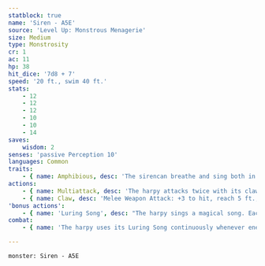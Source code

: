 ```yaml
---
statblock: true
name: 'Siren - A5E'
source: 'Level Up: Monstrous Menagerie'
size: Medium
type: Monstrosity
cr: 1
ac: 11
hp: 38
hit_dice: '7d8 + 7'
speed: '20 ft., swim 40 ft.'
stats:
    - 12
    - 12
    - 12
    - 10
    - 10
    - 14
saves:
    wisdom: 2
senses: 'passive Perception 10'
languages: Common
traits:
    - { name: Amphibious, desc: 'The sirencan breathe and sing both in air and underwater.' }
actions:
    - { name: Multiattack, desc: 'The harpy attacks twice with its claw.' }
    - { name: Claw, desc: 'Melee Weapon Attack: +3 to hit, reach 5 ft., one target. Hit: 4 (1d6 + 1) slashing damage.' }
'bonus actions':
    - { name: 'Luring Song', desc: "The harpy sings a magical song. Each humanoid and giant within 300 feet that can hear it makes a DC 12 Wisdom saving throw. On a failure, a creature becomes charmed until the harpy fails to use its bonus action to continue the song. While charmed by the harpy, a creature is incapacitated and ignores other harpy songs. On each of its turns, the creature moves towards the harpy by the most direct route, not avoiding opportunity attacks or hazards. The creature repeats its saving throw whenever it is damaged and before it enters damaging terrain such as lava. If a saving throw is successful or the effect ends on it, it is immune to any harpy's song for the next 24 hours." }
combat:
    - { name: 'The harpy uses its Luring Song continuously whenever enemies are within 300 feet', desc: 'It prefers to attack creatures charmed by it and tries to evade creatures that attack it in melee. It flees if it is bloodied while no creatures are charmed by it.' }

---
```

```statblock
monster: Siren - A5E
```
